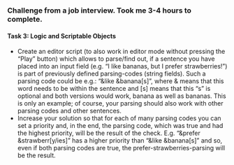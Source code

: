 ### Challenge from a job interview. Took me 3-4 hours to complete.

#### Task 3: Logic and Scriptable Objects

- Create an editor script (to also work in editor mode without pressing the “Play” button) which allows to parse/find out, if a sentence you have placed into an input field (e.g. “I like bananas, but I prefer strawberries!”) is part of previously defined parsing-codes (string fields). Such a parsing code could be e.g.: “&like &banana[s]”, where & means that this word needs to be within the sentence and [s] means that this “s” is optional and both versions would work, banana as well as bananas. This is only an example; of course, your parsing should also work with other parsing codes and other sentences.
- Increase your solution so that for each of many parsing codes you can set a priority and, in the end, the parsing code, which was true and had the highest priority, will be the result of the check. E.g. “&prefer &strawberr[y/ies]” has a higher priority than “&like &banana[s]” and so, even if both parsing codes are true, the prefer-strawberries-parsing will be the result.
